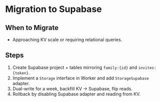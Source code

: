 # Migration to Supabase

## When to Migrate
- Approaching KV scale or requiring relational queries.

## Steps
1. Create Supabase project + tables mirroring `family:{id}` and `invites:{token}`.
2. Implement a `Storage` interface in Worker and add `StorageSupabase` adapter.
3. Dual-write for a week, backfill KV → Supabase, flip reads.
4. Rollback by disabling Supabase adapter and reading from KV.
